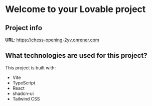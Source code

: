 # Welcome to your Lovable project

## Project info

**URL**: https://chess-opening-2yv.onrener.com

## What technologies are used for this project?

This project is built with:

- Vite
- TypeScript
- React
- shadcn-ui
- Tailwind CSS
